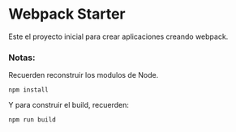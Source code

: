 # Webpack Starter

Este el proyecto inicial para crear aplicaciones creando webpack.

### Notas:
Recuerden reconstruir los modulos de Node.
```
npm install
```

Y para construir el build, recuerden:
```
npm run build
```